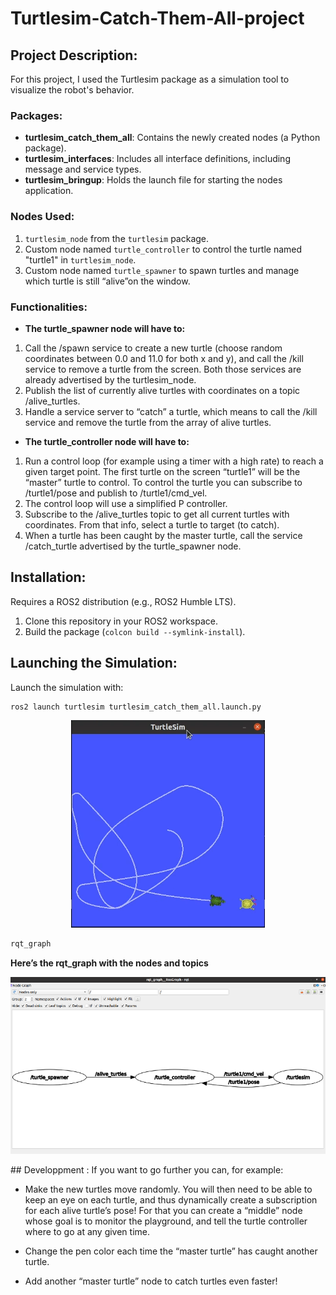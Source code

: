 # Turtlesim-Catch-Them-All-project

## Project Description:

For this project, I used the Turtlesim package as a simulation tool to visualize the robot's behavior.

### Packages:

- **turtlesim_catch_them_all**: Contains the newly created nodes (a Python package).
- **turtlesim_interfaces**: Includes all interface definitions, including message and service types.
- **turtlesim_bringup**: Holds the launch file for starting the nodes application.

### Nodes Used:

1. `turtlesim_node` from the `turtlesim` package.
2. Custom node named `turtle_controller` to control the turtle named "turtle1" in `turtlesim_node`.
3. Custom node named `turtle_spawner` to spawn turtles and manage which turtle is still “alive”on the window.

### Functionalities:

* **The turtle_spawner node will have to:**
1. Call the /spawn service to create a new turtle (choose random coordinates between 0.0
and 11.0 for both x and y), and call the /kill service to remove a turtle from the screen.
Both those services are already advertised by the turtlesim_node.
2. Publish the list of currently alive turtles with coordinates on a topic /alive_turtles.
3. Handle a service server to “catch” a turtle, which means to call the /kill service and
remove the turtle from the array of alive turtles.

* **The turtle_controller node will have to:**
1. Run a control loop (for example using a timer with a high rate) to reach a given target
point. The first turtle on the screen “turtle1” will be the “master” turtle to control. To
control the turtle you can subscribe to /turtle1/pose and publish to /turtle1/cmd_vel.
2. The control loop will use a simplified P controller.
3. Subscribe to the /alive_turtles topic to get all current turtles with coordinates. From that
info, select a turtle to target (to catch).
4. When a turtle has been caught by the master turtle, call the service /catch_turtle
advertised by the turtle_spawner node.

## Installation:

Requires a ROS2 distribution (e.g., ROS2 Humble LTS).

1. Clone this repository in your ROS2 workspace.
2. Build the package (`colcon build --symlink-install`).

## Launching the Simulation:

Launch the simulation with:

```bash
ros2 launch turtlesim turtlesim_catch_them_all.launch.py
```
<p align="center">
  <img src="files/screenshot.png" alt="screenshot" />
</p>

```bash
rqt_graph
```
**Here’s the rqt_graph with the nodes and topics**
<p align="center">
  <img src="files/rqt_graph.png" alt="reqt_graph" />
</p>
## Developpment :
If you want to go further you can, for example:

- Make the new turtles move randomly. You will then need to be able to keep an eye on each turtle,
  and thus dynamically create a subscription for each alive turtle’s pose!
  For that you can create a “middle” node whose goal is to monitor the playground,
  and tell the turtle controller where to go at any given time.

- Change the pen color each time the “master turtle” has caught another turtle.
- Add another “master turtle” node to catch turtles even faster!
